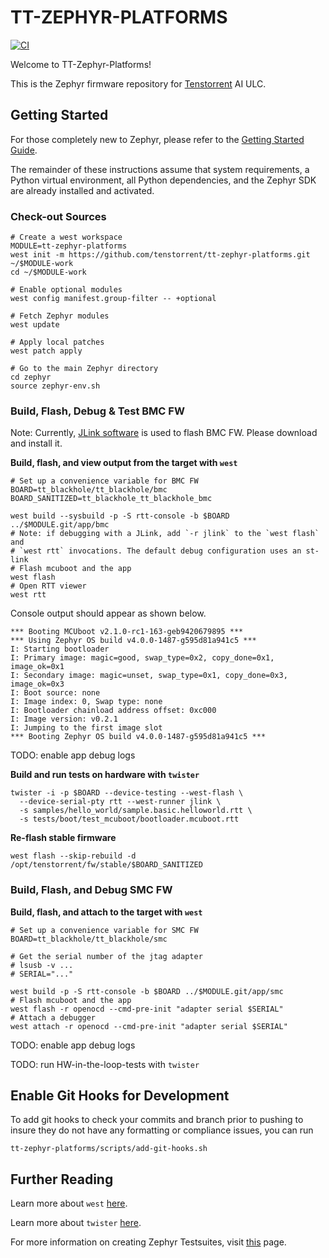 # TT-ZEPHYR-PLATFORMS

[![CI](https://github.com/tenstorrent/tt-zephyr-platforms/actions/workflows/build.yml/badge.svg)](https://github.com/tenstorrent/tt-zephyr-platforms/actions/workflows/build.yml)

Welcome to TT-Zephyr-Platforms!

This is the Zephyr firmware repository for [Tenstorrent](https://tenstorrent.com) AI ULC.

## Getting Started

For those completely new to Zephyr, please refer to the
[Getting Started Guide](https://docs.zephyrproject.org/latest/develop/getting_started/index.html).

The remainder of these instructions assume that system requirements, a Python virtual environment,
all Python dependencies, and the Zephyr SDK are already installed and activated.

### Check-out Sources

```shell
# Create a west workspace
MODULE=tt-zephyr-platforms
west init -m https://github.com/tenstorrent/tt-zephyr-platforms.git ~/$MODULE-work
cd ~/$MODULE-work

# Enable optional modules
west config manifest.group-filter -- +optional

# Fetch Zephyr modules
west update

# Apply local patches
west patch apply

# Go to the main Zephyr directory
cd zephyr
source zephyr-env.sh
```

### Build, Flash, Debug & Test BMC FW

Note: Currently, [JLink software](https://www.segger.com/downloads/jlink/) is used to flash BMC FW.
Please download and install it.

**Build, flash, and view output from the target with `west`**
```shell
# Set up a convenience variable for BMC FW
BOARD=tt_blackhole/tt_blackhole/bmc
BOARD_SANITIZED=tt_blackhole_tt_blackhole_bmc

west build --sysbuild -p -S rtt-console -b $BOARD ../$MODULE.git/app/bmc
# Note: if debugging with a JLink, add `-r jlink` to the `west flash` and
# `west rtt` invocations. The default debug configuration uses an st-link
# Flash mcuboot and the app
west flash
# Open RTT viewer
west rtt
```

Console output should appear as shown below.
```shell
*** Booting MCUboot v2.1.0-rc1-163-geb9420679895 ***
*** Using Zephyr OS build v4.0.0-1487-g595d81a941c5 ***
I: Starting bootloader
I: Primary image: magic=good, swap_type=0x2, copy_done=0x1, image_ok=0x1
I: Secondary image: magic=unset, swap_type=0x1, copy_done=0x3, image_ok=0x3
I: Boot source: none
I: Image index: 0, Swap type: none
I: Bootloader chainload address offset: 0xc000
I: Image version: v0.2.1
I: Jumping to the first image slot
*** Booting Zephyr OS build v4.0.0-1487-g595d81a941c5 ***
```

TODO: enable app debug logs

**Build and run tests on hardware with `twister`**
```shell
twister -i -p $BOARD --device-testing --west-flash \
  --device-serial-pty rtt --west-runner jlink \
  -s samples/hello_world/sample.basic.helloworld.rtt \
  -s tests/boot/test_mcuboot/bootloader.mcuboot.rtt
```

**Re-flash stable firmware**
```shell
west flash --skip-rebuild -d /opt/tenstorrent/fw/stable/$BOARD_SANITIZED
```

### Build, Flash, and Debug SMC FW

**Build, flash, and attach to the target with `west`**
```shell
# Set up a convenience variable for SMC FW
BOARD=tt_blackhole/tt_blackhole/smc

# Get the serial number of the jtag adapter
# lsusb -v ...
# SERIAL="..."

west build -p -S rtt-console -b $BOARD ../$MODULE.git/app/smc
# Flash mcuboot and the app
west flash -r openocd --cmd-pre-init "adapter serial $SERIAL"
# Attach a debugger
west attach -r openocd --cmd-pre-init "adapter serial $SERIAL"
```

TODO: enable app debug logs

TODO: run HW-in-the-loop-tests with `twister`

## Enable Git Hooks for Development

To add git hooks to check your commits and branch prior to pushing to insure
they do not have any formatting or compliance issues, you can run
```shell
tt-zephyr-platforms/scripts/add-git-hooks.sh
```

## Further Reading

Learn more about `west`
[here](https://docs.zephyrproject.org/latest/develop/west/index.html).

Learn more about `twister`
[here](https://docs.zephyrproject.org/latest/develop/test/twister.html).

For more information on creating Zephyr Testsuites, visit
[this](https://docs.zephyrproject.org/latest/develop/test/ztest.html) page.
